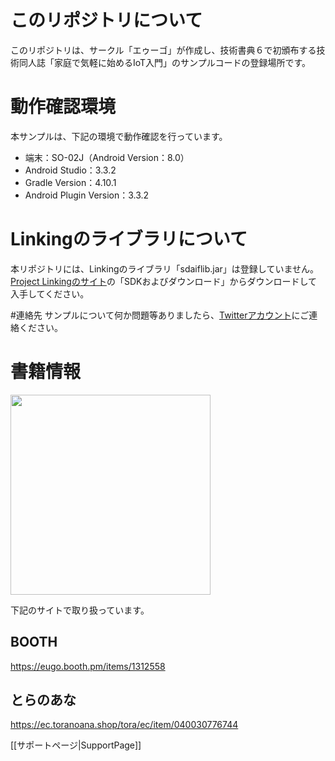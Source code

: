 # このリポジトリについて
このリポジトリは、サークル「エゥーゴ」が作成し、技術書典６で初頒布する技術同人誌「家庭で気軽に始めるIoT入門」のサンプルコードの登録場所です。

# 動作確認環境
本サンプルは、下記の環境で動作確認を行っています。

- 端末：SO-02J（Android Version：8.0）
- Android Studio：3.3.2
- Gradle Version：4.10.1
- Android Plugin Version：3.3.2

# Linkingのライブラリについて
本リポジトリには、Linkingのライブラリ「sdaiflib.jar」は登録していません。
[Project Linkingのサイト](https://linkingiot.com/developer/api.html)の「SDKおよびダウンロード」からダウンロードして入手してください。

#連絡先
サンプルについて何か問題等ありましたら、[Twitterアカウント](https://twitter.com/argama147)にご連絡ください。

# 書籍情報

<img src="https://s2.booth.pm/7287bb46-6dfb-43c3-94bd-827bc1141389/i/1312558/5076f294-6128-46aa-8fe9-a6b87ded2742_base_resized.jpg" width="320px">

下記のサイトで取り扱っています。
## BOOTH
https://eugo.booth.pm/items/1312558

## とらのあな
https://ec.toranoana.shop/tora/ec/item/040030776744

[[サポートページ|SupportPage]]
